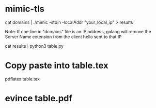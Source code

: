 # mimic-tls

cat domains | ./mimic -stdin -localAddr "your_local_ip" > results

Note: If one line in "domains" file is an IP address, golang will remove the Server Name extension from the client hello sent to that IP

cat results | python3 table.py
# Copy paste into table.tex
pdflatex table.tex

# evince table.pdf

